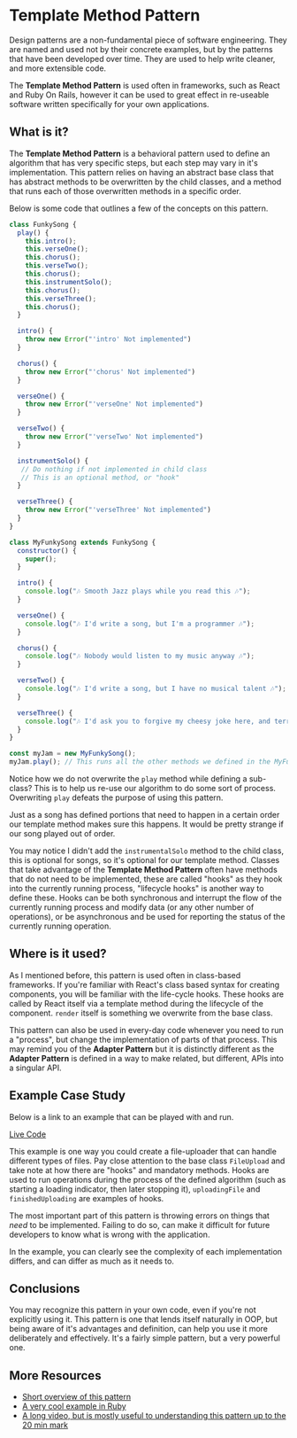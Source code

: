 # Template Method Pattern

Design patterns are a non-fundamental piece of software engineering. They are named and used not by their concrete examples, but by the patterns that have been developed over time. They are used to help write cleaner, and more extensible code. 

The **Template Method Pattern** is used often in frameworks, such as React and Ruby On Rails, however it can be used to great effect in re-useable software written specifically for your own applications.

## What is it?

The **Template Method Pattern** is a behavioral pattern used to define an algorithm that has very specific steps, but each step may vary in it's implementation. This pattern relies on having an abstract base class that has abstract methods to be overwritten by the child classes, and a method that runs each of those overwritten methods in a specific order.

Below is some code that outlines a few of the concepts on this pattern.

~~~javascript
class FunkySong {
  play() {
    this.intro();
    this.verseOne();
    this.chorus();
    this.verseTwo(); 
    this.chorus();
    this.instrumentSolo(); 
    this.chorus();
    this.verseThree();
    this.chorus();
  }

  intro() {
    throw new Error("'intro' Not implemented")
  }

  chorus() {
    throw new Error("'chorus' Not implemented")
  }

  verseOne() {
    throw new Error("'verseOne' Not implemented")
  }

  verseTwo() {
    throw new Error("'verseTwo' Not implemented")
  }

  instrumentSolo() {
   // Do nothing if not implemented in child class
   // This is an optional method, or "hook"
  }

  verseThree() {
    throw new Error("'verseThree' Not implemented")
  }
}

class MyFunkySong extends FunkySong {
  constructor() {
    super();
  }

  intro() {
    console.log("🎶 Smooth Jazz plays while you read this 🎶");
  }

  verseOne() {
    console.log("🎶 I'd write a song, but I'm a programmer 🎶");
  }

  chorus() {
    console.log("🎶 Nobody would listen to my music anyway 🎶");
  }

  verseTwo() {
    console.log("🎶 I'd write a song, but I have no musical talent 🎶");
  }

  verseThree() {
    console.log("🎶 I'd ask you to forgive my cheesy joke here, and terrible prose, but... 🎶");
  }
}

const myJam = new MyFunkySong();
myJam.play(); // This runs all the other methods we defined in the MyFunkySong class
~~~

Notice how we do not overwrite the `play` method while defining a sub-class? This is to help us re-use our algorithm to do some sort of process. Overwriting `play` defeats the purpose of using this pattern.

Just as a song has defined portions that need to happen in a certain order our template method makes sure this happens. It would be pretty strange if our song played out of order. 

You may notice I didn't add the `instrumentalSolo` method to the child class, this is optional for songs, so it's optional for our template method. Classes that take advantage of the **Template Method Pattern** often have methods that do not need to be implemented, these are called "hooks" as they hook into the currently running process, "lifecycle hooks" is another way to define these. Hooks can be both synchronous and interrupt the flow of the currently running process and modify data (or any other number of operations), or be asynchronous and be used for reporting the status of the currently running operation.


## Where is it used?

As I mentioned before, this pattern is used often in class-based frameworks. If you're familiar with React's class based syntax for creating components, you will be familiar with the life-cycle hooks. These hooks are called by React itself via a template method during the lifecycle of the component. `render` itself is something we overwrite from the base class. 

This pattern can also be used in every-day code whenever you need to run a "process", but change the implementation of parts of that process. This may remind you of the **Adapter Pattern** but it is distinctly different as the **Adapter Pattern** is defined in a way to make related, but different, APIs into a singular API. 

## Example Case Study

Below is a link to an example that can be played with and run.

[Live Code](https://repl.it/@I3uckwheat/Template-method-pattern#index.js)

This example is one way you could create a file-uploader that can handle different types of files. Pay close attention to the base class `FileUpload` and take note at how there are "hooks" and mandatory methods. Hooks are used to run operations during the process of the defined algorithm (such as starting a loading indicator, then later stopping it), `uploadingFile` and `finishedUploading` are examples of hooks. 

The most important part of this pattern is throwing errors on things that *need* to be implemented. Failing to do so, can make it difficult for future developers to know what is wrong with the application. 

In the example, you can clearly see the complexity of each implementation differs, and can differ as much as it needs to. 

## Conclusions

You may recognize this pattern in your own code, even if you're not explicitly using it. This pattern is one that lends itself naturally in OOP, but being aware of it's advantages and definition, can help you use it more deliberately and effectively. It's a fairly simple pattern, but a very powerful one.

## More Resources

* [Short overview of this pattern](https://sourcemaking.com/design_patterns/template_method)
* [A very cool example in Ruby](https://repl.it/@rlmoser/TemplatePattern-Coffee#main.rb)
* [A long video, but is mostly useful to understanding this pattern up to the 20 min mark](https://www.youtube.com/watch?v=7ocpwK9uesw)
